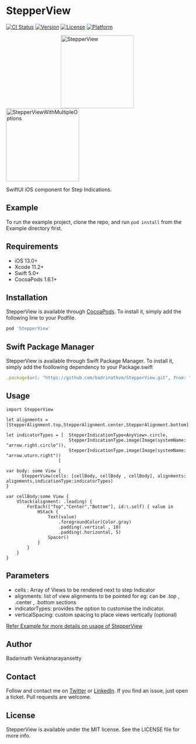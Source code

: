 # StepperView

[![CI Status](https://img.shields.io/travis/badrinathvm/StepperView.svg?style=flat)](https://travis-ci.org/badrinathvm/StepperView)
[![Version](https://img.shields.io/cocoapods/v/StepperView.svg?style=flat)](https://cocoapods.org/pods/StepperView)
[![License](https://img.shields.io/cocoapods/l/StepperView.svg?style=flat)](https://cocoapods.org/pods/StepperView)
[![Platform](https://img.shields.io/cocoapods/p/StepperView.svg?style=flat)](https://cocoapods.org/pods/StepperView)

<img src="https://raw.githubusercontent.com/badrinathvm/StepperView/master/images/stepperView.gif" width="200" alt="StepperView" align="left" hspace= "150"/>
<img src="https://raw.githubusercontent.com/badrinathvm/StepperView/master/images/stepperView_multiple_options.gif" width="200" alt="StepperViewWithMultipleOptions" align = "center"/>

SwiftUI iOS component for Step Indications.

## Example

To run the example project, clone the repo, and run `pod install` from the Example directory first.

## Requirements
- iOS 13.0+
- Xcode 11.2+
- Swift 5.0+
- CocoaPods 1.6.1+

## Installation

StepperView is available through [CocoaPods](https://cocoapods.org). To install
it, simply add the following line to your Podfile.

```ruby
pod 'StepperView'
```

## Swift Package Manager

StepperView is available through Swift Package Manager. To install it, simply add the foollowing dependency to your Package.swift

```ruby
.package(url: "https://github.com/badrinathvm/StepperView.git", from: "1.0.6")
```

## Usage

```
import StepperView

let alignments = [StepperAlignment.top,StepperAlignment.center,StepperAlignment.bottom]

let indicatorTypes = [  StepperIndicationType<AnyView>.circle,
                        StepperIndicationType.image(Image(systemName: "arrow.right.circle")),
                        StepperIndicationType.image(Image(systemName: "arrow.uturn.right"))
                    ]

var body: some View {
      StepperView(cells: [cellBody, cellBody , cellBody], alignments: alignments,indicationType:indicatorTypes)
}

var cellBody:some View {
    VStack(alignment: .leading) {
        ForEach(["Top","Center","Bottom"], id:\.self) { value in
            HStack {
                Text(value)
                    .foregroundColor(Color.gray)
                    .padding(.vertical , 10)
                    .padding(.horizontal, 5)
                Spacer()
            }
        }
    }
}
```
## Parameters
- cells : Array of Views to be rendered next to step Indicator 
- alignments: list of view alignments to be pointed for eg: can be  .top , .center , .bottom sections
- indicatorTypes: provides the option to customise the indicator.
- verticalSpacing: custom spacing to place views vertically (optional)

<p>
    <a href="https://github.com/badrinathvm/StepperView/blob/master/Example/StepperView/StepDesignerView.swift">Refer Example for more details on usage of StepperView</a>
</p>

## Author

Badarinath Venkatnarayansetty

## Contact
Follow and contact me on <a href="https://twitter.com/badrivm">Twitter</a> or <a href="https://www.linkedin.com/in/badarinath-venkatnarayansetty-abb79146/">LinkedIn</a>. If you find an issue, just open a ticket. Pull requests are welcome.

## License

StepperView is available under the MIT license. See the LICENSE file for more info.




